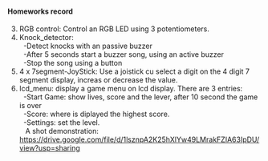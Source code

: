 #### Homeworks record

3. RGB control: Control an RGB LED using 3 potentiometers.
4. Knock_detector: 	<br>
&nbsp;&nbsp;-Detect knocks with an passive buzzer  
&nbsp;&nbsp;-After 5 seconds start a buzzer song, using an active buzzer<br/>
&nbsp;&nbsp;-Stop the song using a button
5. 4 x 7segment-JoyStick: Use a joistick cu select a digit on the 4 digit 7 segment display,
increas or decrease the value.
6. lcd_menu: display a game menu on lcd display. There are 3 entries:<br>
&nbsp;&nbsp;-Start Game: show lives, score and the lever, after 10 second the game is over<br>
&nbsp;&nbsp;-Score: where is diplayed the highest score.<br>
&nbsp;&nbsp;-Settings: set the level.<br>
&nbsp;&nbsp; A shot demonstration: https://drive.google.com/file/d/1lsznpA2K25hXlYw49LMrakFZIA63IpDU/view?usp=sharing